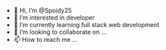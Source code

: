 - 👋 Hi, I’m @Spoidy25
- 👀 I’m interested in developer
- 🌱 I’m currently learning full stack web development
- 💞️ I’m looking to collaborate on ...
- 📫 How to reach me ...

<!---
Spoidy25/Spoidy25 is a ✨ special ✨ repository because its `README.md` (this file) appears on your GitHub profile.
You can click the Preview link to take a look at your changes.
--->
